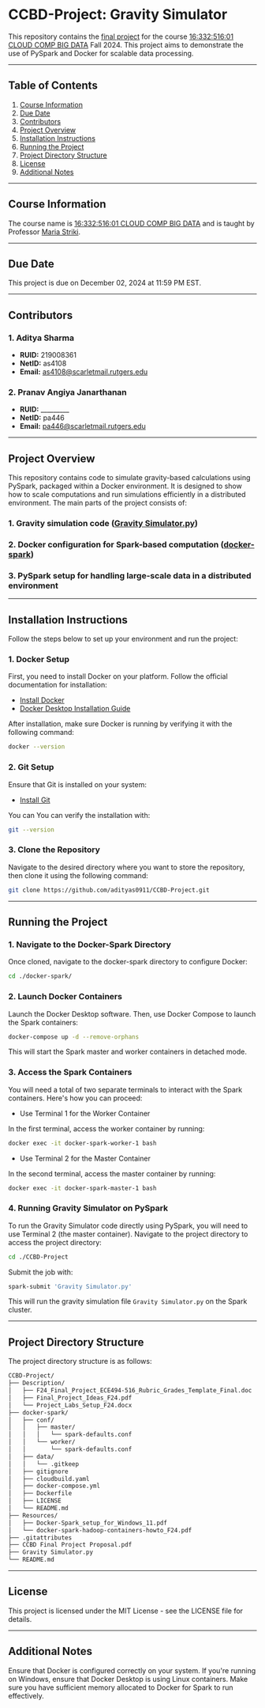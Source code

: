 # CCBD-Project: Gravity Simulator

This repository contains the [final project](https://rutgers.instructure.com/courses/295164/assignments/3370507) for the course [16:332:516:01 CLOUD COMP BIG DATA](https://rutgers.instructure.com/courses/295164) Fall 2024. This project aims to demonstrate the use of PySpark and Docker for scalable data processing.

---

## Table of Contents

1. [Course Information](#course-information)
2. [Due Date](#due-date)
3. [Contributors](#contributors)
4. [Project Overview](#project-overview)
5. [Installation Instructions](#installation-instructions)
6. [Running the Project](#running-the-project)
7. [Project Directory Structure](#project-directory-structure)
8. [License](#license)
9. [Additional Notes](#additional-notes)

---

## Course Information

The course name is [16:332:516:01 CLOUD COMP BIG DATA](https://rutgers.instructure.com/courses/295164) and is taught by Professor [Maria Striki](mailto:maria.striki@rutgers.edu).

---

## Due Date

This project is due on December 02, 2024 at 11:59 PM EST.

---

## Contributors

### 1. **Aditya Sharma**

- **RUID:** 219008361
- **NetID:** as4108
- **Email:** [as4108@scarletmail.rutgers.edu](mailto:as4108@scarletmail.rutgers.edu)

### 2. **Pranav Angiya Janarthanan**

- **RUID:** _________
- **NetID:** pa446
- **Email:** [pa446@scarletmail.rutgers.edu](mailto:pa446@scarletmail.rutgers.edu)

---

## Project Overview

This repository contains code to simulate gravity-based calculations using PySpark, packaged within a Docker environment. It is designed to show how to scale computations and run simulations efficiently in a distributed environment. The main parts of the project consists of:

### 1. Gravity simulation code ([Gravity Simulator.py](Gravity%20Simulator.py))

### 2. Docker configuration for Spark-based computation ([docker-spark](docker-spark))

### 3. PySpark setup for handling large-scale data in a distributed environment

---

## Installation Instructions

Follow the steps below to set up your environment and run the project:

### 1. Docker Setup

First, you need to install Docker on your platform. Follow the official documentation for installation:

- [Install Docker](https://docs.docker.com/get-docker/)
- [Docker Desktop Installation Guide](https://www.docker.com/get-started/)

After installation, make sure Docker is running by verifying it with the following command:

```bash
docker --version
```

### 2. Git Setup

Ensure that Git is installed on your system:

- [Install Git](https://git-scm.com/downloads)

You can You can verify the installation with:

```bash
git --version
```

### 3. Clone the Repository

Navigate to the desired directory where you want to store the repository, then clone it using the following command:

```bash
git clone https://github.com/adityas0911/CCBD-Project.git
```

---

## Running the Project

### 1. Navigate to the Docker-Spark Directory

Once cloned, navigate to the docker-spark directory to configure Docker:

```bash
cd ./docker-spark/
```

### 2. Launch Docker Containers

Launch the Docker Desktop software. Then, use Docker Compose to launch the Spark containers:

```bash
docker-compose up -d --remove-orphans
```

This will start the Spark master and worker containers in detached mode.

### 3. Access the Spark Containers

You will need a total of two separate terminals to interact with the Spark containers. Here's how you can proceed:

- Use Terminal 1 for the Worker Container

In the first terminal, access the worker container by running:

```bash
docker exec -it docker-spark-worker-1 bash
```

- Use Terminal 2 for the Master Container

In the second terminal, access the master container by running:

```bash
docker exec -it docker-spark-master-1 bash
```

### 4. Running Gravity Simulator on PySpark

To run the Gravity Simulator code directly using PySpark, you will need to use Terminal 2 (the master container). Navigate to the project directory to access the project directory:

```bash
cd ./CCBD-Project
```

Submit the job with:

```bash
spark-submit 'Gravity Simulator.py'
```

This will run the gravity simulation file ```Gravity Simulator.py``` on the Spark cluster.

---

## Project Directory Structure

The project directory structure is as follows:

```bash
CCBD-Project/
├── Description/
│   ├── F24_Final_Project_ECE494-516_Rubric_Grades_Template_Final.doc
│   ├── Final_Project_Ideas_F24.pdf
│   └── Project_Labs_Setup_F24.docx
├── docker-spark/
│   ├── conf/
│   │   ├── master/
│   │   │   └── spark-defaults.conf
│   │   └── worker/
│   │       └── spark-defaults.conf
│   ├── data/
│   │   └── .gitkeep
│   ├── gitignore
│   ├── cloudbuild.yaml
│   ├── docker-compose.yml
│   ├── Dockerfile
│   ├── LICENSE
│   └── README.md
├── Resources/
│   ├── Docker-Spark_setup_for_Windows_11.pdf
│   └── docker-spark-hadoop-containers-howto_F24.pdf
├── .gitattributes
├── CCBD Final Project Proposal.pdf
├── Gravity Simulator.py
└── README.md
```

---

## License

This project is licensed under the MIT License - see the LICENSE file for details.

---

## Additional Notes

Ensure that Docker is configured correctly on your system.
If you're running on Windows, ensure that Docker Desktop is using Linux containers.
Make sure you have sufficient memory allocated to Docker for Spark to run effectively.
